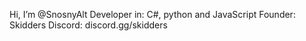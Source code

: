 Hi, I’m @SnosnyAlt
Developer in: C#, python and JavaScript
Founder: Skidders
Discord: discord.gg/skidders
